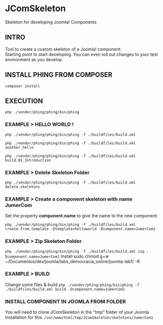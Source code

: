 # JComSkeleton
Skeleton for developing Joomla! Components

## INTRO

Tool to create a custom skeleton of a Joomla! component.  
Starting point to start developing.
You can even roll out changes to your test environment as you develop.

## INSTALL PHING FROM COMPOSER
`composer install`

## EXECUTION
`php ./vendor/phing/phing/bin/phing`

### EXAMPLE > HELLO WORLD !
`php ./vendor/phing/phing/bin/phing -f ./buildfiles/build.xml`

`php ./vendor/phing/phing/bin/phing -f ./buildfiles/build.xml another_hello`

`php ./vendor/phing/phing/bin/phing -f ./buildfiles/build.xml build.01_Introduction`

### EXAMPLE > Delete Skeleton Folder
`php ./vendor/phing/phing/bin/phing -f ./buildfiles/build.xml delete.skeletons`

### EXAMPLE > Create a component skeleton with name JumerCom
Set the property **component.name** to give the name to the new component:

`php ./vendor/phing/phing/bin/phing -f ./buildfiles/build.xml create.from.template -Dtemplate=helloworld -Dcomponent.name=JumerCom1`

### EXAMPLE > Zip Skeleton Folder
`php ./vendor/phing/phing/bin/phing -f ./buildfiles/build.xml zip -Dcomponent.name=JumerCom1`
Install
sudo chmod g+w ~/Documentos/dev/joomla/labs_democracia_online/joomla-lab1/ -R

### EXAMPLE > BUILD
Change some files & build
`php ./vendor/phing/phing/bin/phing -f ./buildfiles/build.xml build -Dcomponent.name=JumerCom1`

### INSTALL COMPONENT IN JOOMLA FROM FOLDER
You will need to clone JComSkeleton in the "tmp" folder of your Joomla installation for this.
`/var/www/html/tmp/JComSkeleton/skeletons/JumerCom1`